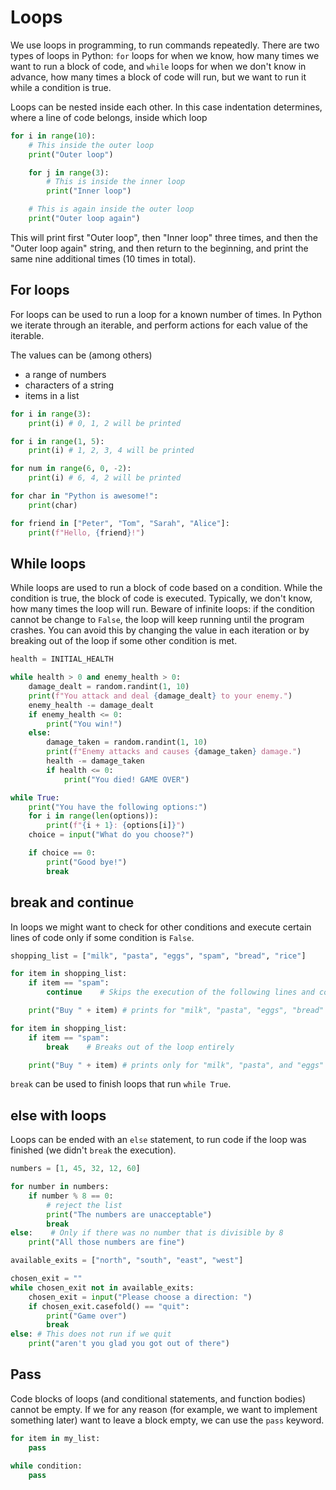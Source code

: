 # Loops

We use loops in programming, to run commands repeatedly. There are two types of loops in Python: `for` loops for when we know, how many times we want to run a block of code, and `while` loops for when we don't know in advance, how many times a block of code will run, but we want to run it while a condition is true.

Loops can be nested inside each other. In this case indentation determines, where a line of code belongs, inside which loop

```python
for i in range(10):
    # This inside the outer loop
    print("Outer loop")

    for j in range(3):
        # This is inside the inner loop
        print("Inner loop")

    # This is again inside the outer loop
    print("Outer loop again")
```

This will print first "Outer loop", then "Inner loop" three times, and then the "Outer loop again" string, and then return to the beginning, and print the same nine additional times (10 times in total).

## For loops

For loops can be used to run a loop for a known number of times. In Python we iterate through an iterable, and perform actions for each value of the iterable.

The values can be (among others)

- a range of numbers
- characters of a string
- items in a list

```python
for i in range(3):
    print(i) # 0, 1, 2 will be printed

for i in range(1, 5):
    print(i) # 1, 2, 3, 4 will be printed

for num in range(6, 0, -2):
    print(i) # 6, 4, 2 will be printed

for char in "Python is awesome!":
    print(char)

for friend in ["Peter", "Tom", "Sarah", "Alice"]:
    print(f"Hello, {friend}!")
```

## While loops

While loops are used to run a block of code based on a condition. While the condition is true, the block of code is executed. Typically, we don't know, how many times the loop will run. Beware of infinite loops: if the condition cannot be change to `False`, the loop will keep running until the program crashes. You can avoid this by changing the value in each iteration or by breaking out of the loop if some other condition is met.

```python
health = INITIAL_HEALTH

while health > 0 and enemy_health > 0:
    damage_dealt = random.randint(1, 10)
    print(f"You attack and deal {damage_dealt} to your enemy.")
    enemy_health -= damage_dealt
    if enemy_health <= 0:
        print("You win!")
    else:
        damage_taken = random.randint(1, 10)
        print(f"Enemy attacks and causes {damage_taken} damage.")
        health -= damage_taken
        if health <= 0:
            print("You died! GAME OVER")

while True:
    print("You have the following options:")
    for i in range(len(options)):
        print(f"{i + 1}: {options[i]}")
    choice = input("What do you choose?")

    if choice == 0:
        print("Good bye!")
        break
```

## break and continue

In loops we might want to check for other conditions and execute certain lines of code only if some condition is `False`.

```python
shopping_list = ["milk", "pasta", "eggs", "spam", "bread", "rice"]

for item in shopping_list:
    if item == "spam":
        continue    # Skips the execution of the following lines and continues straight to the next value

    print("Buy " + item) # prints for "milk", "pasta", "eggs", "bread" and "rice"

for item in shopping_list:
    if item == "spam":
        break    # Breaks out of the loop entirely

    print("Buy " + item) # prints only for "milk", "pasta", and "eggs"
```

`break` can be used to finish loops that run `while True`.

## else with loops

Loops can be ended with an `else` statement, to run code if the loop was finished (we didn't `break` the execution).

```python
numbers = [1, 45, 32, 12, 60]

for number in numbers:
    if number % 8 == 0:
        # reject the list
        print("The numbers are unacceptable")
        break
else:    # Only if there was no number that is divisible by 8
    print("All those numbers are fine")

available_exits = ["north", "south", "east", "west"]

chosen_exit = ""
while chosen_exit not in available_exits:
    chosen_exit = input("Please choose a direction: ")
    if chosen_exit.casefold() == "quit":
        print("Game over")
        break
else: # This does not run if we quit
    print("aren't you glad you got out of there")
```

## Pass

Code blocks of loops (and conditional statements, and function bodies) cannot be empty. If we for any reason (for example, we want to implement something later) want to leave a block empty, we can use the `pass` keyword.

```python
for item in my_list:
    pass

while condition:
    pass
```
